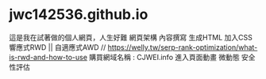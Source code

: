 # jwc142536.github.io
這是我在試著做的個人網頁，人生好難
網頁架構
內容撰寫
生成HTML
加入CSS
響應式RWD || 自適應式AWD // https://welly.tw/serp-rank-optimization/what-is-rwd-and-how-to-use
購買網域名稱 : CJWEI.info
進入頁面動畫
微動態
安全性評估
